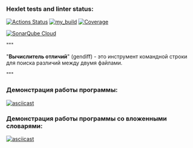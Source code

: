 ### Hexlet tests and linter status:
[![Actions Status](https://github.com/A-leks-andr/python-project-50/actions/workflows/hexlet-check.yml/badge.svg)](https://github.com/A-leks-andr/python-project-50/actions)
[![my_build](https://github.com/A-leks-andr/python-project-50/actions/workflows/my_build.yml/badge.svg)](https://github.com/A-leks-andr/python-project-50/actions/workflows/my_build.yml)
[![Coverage](https://sonarcloud.io/api/project_badges/measure?project=A-leks-andr_python-project-50&metric=coverage)](https://sonarcloud.io/summary/new_code?id=A-leks-andr_python-project-50)

[![SonarQube Cloud](https://sonarcloud.io/images/project_badges/sonarcloud-light.svg)](https://sonarcloud.io/summary/new_code?id=A-leks-andr_python-project-50)

"""

"__Вычислитель отличий__" (gendiff) - это инструмент командной строки для поиска различий между двумя файлами.

"""
### Демонстрация работы программы:
[![asciicast](https://asciinema.org/a/722649.svg)](https://asciinema.org/a/722649)
### Демонстрация работы программы со вложенными словарями:
[![asciicast](https://asciinema.org/a/723180.svg)](https://asciinema.org/a/723180)